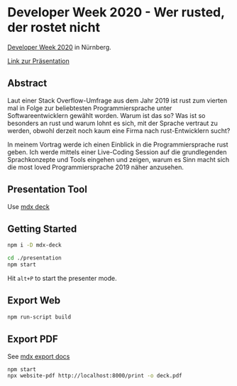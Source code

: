 # Developer Week 2020 - Wer rusted, der rostet nicht

[Developer Week 2020](https://www.developer-week.de/) in Nürnberg.

[Link zur Präsentation](wer-rusted-der-rosted-nicht.surge.sh) 

## Abstract

Laut einer Stack Overflow-Umfrage aus dem Jahr 2019 ist rust zum vierten mal in Folge zur beliebtesten Programmiersprache unter Softwareentwicklern gewählt worden. Warum ist das so? Was ist so besonders an rust und warum lohnt es sich, mit der Sprache vertraut zu werden, obwohl derzeit noch kaum eine Firma nach rust-Entwicklern sucht?

In meinem Vortrag werde ich einen Einblick in die Programmiersprache rust geben. Ich werde mittels einer Live-Coding Session auf die grundlegenden Sprachkonzepte und Tools eingehen und zeigen, warum es Sinn macht sich die most loved Programmiersprache 2019 näher anzusehen.

## Presentation Tool

Use [mdx deck](https://github.com/jxnblk/mdx-deck)

## Getting Started

``` sh
npm i -D mdx-deck
```

``` sh
cd ./presentation
npm start
```

Hit `alt+P` to start the presenter mode.

## Export Web

``` sh
npm run-script build
```

## Export PDF

See [mdx export docs](https://github.com/jxnblk/mdx-deck/blob/master/docs/exporting.md)

``` sh
npm start
npx website-pdf http://localhost:8000/print -o deck.pdf
```
